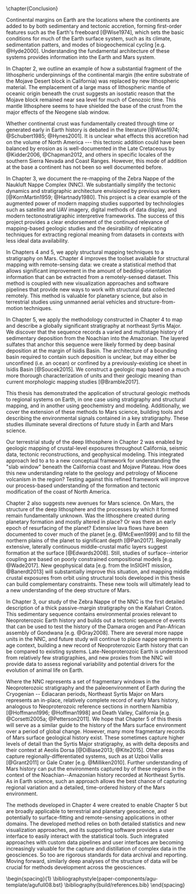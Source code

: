 \chapter{Conclusion}

Continental margins on Earth are the locations where the continents are added
to by both sedimentary and tectonic accretion, forming first-order features
such as the Earth's freeboard [@Wise1974], which sets the basic conditions for
much of the Earth surface system, such as its climate, sedimentation patters,
and modes of biogeochemical cycling [e.g. @Hyde2000]. Understanding the
fundamental architecture of these systems provides information into the Earth
and Mars system.

In Chapter 2, we outline an example of how a substantial fragment
of the lithospheric underpinnings of the continental margin (the entire
substrate of the Mojave Desert block in California) was replaced by new
lithospheric material. The emplacement of a large mass of lithospheric mantle
of oceanic origin beneath the crust suggests an isostatic reason that the
Mojave block remained near sea level for much of Cenozoic time.
This mantle lithosphere seems to have shielded the base of the crust from
the major effects of the Neogene slab window.

Whether continental crust was fundamentally created through time or generated
early in Earth history is debated in the literature [@Wise1974; @Schubert1985;
@Hynes2001]. It is unclear what effects this accretion had on the volume of
North America --- this tectonic addition could have been balanced by erosion as
is well-documented in the Late Cretaceous by @Kidder2006, @Chapman2012, and
others in specific locales of the southern Sierra Nevada and Coast Ranges.
However, this mode of addition at the base a continent has not been so well
documented before.

In Chapter 3, we document the re-mapping of the Zebra Nappe of the Naukluft
Nappe Complex (NNC). We substantially simplify the tectonic dynamics and
stratigraphic architecture envisioned by previous workers [@KornMartin1959;
@Hartnady1980]. This project is a clear example of the augmented power of
modern mapping studies supported by technologies such as satellite and UAV
imagery, digital methods of data display, and modern tectonostratigraphic
interpretive frameworks. The success of this project provides a clear
endorsement of the continued relevance of mapping-based geologic studies and
the desirability of replicating techniques for extracting regional meaning from
datasets in contexts with less ideal data availability.

In Chapters 4 and 5, we apply structural mapping techniques to a stratigraphy
on Mars. Chapter 4 improves the
toolset available for structural mapping with remote-sensing data: we
create a statistical method that allows significant improvement in the amount of
bedding-orientation information that can be extracted from a remotely-sensed
dataset. This method is coupled with new visualization approaches and software
pipelines that provide new ways to work with structural data collected remotely.
This method is valuable for planetary science, but also in terrestrial studies
using unmanned aerial vehicles and structure-from-motion techniques.

In Chapter 5, we apply the methodology constructed in Chapter 4 to map and
describe a globally significant stratigraphy at northeast Syrtis Major. We discover
that the sequence records a varied and multistage history of sedimentary
deposition from the Noachian into the Amazonian. The layered sulfates that
anchor this sequence were likely formed by deep basinal deposition at the
margin of Isidis Basin. The architecture of a bounding basin required to
contain such deposition is unclear, but may either be unconfined (i.e. an
ocean) or confined by a previously-existing ice sheet in Isidis Basin
[@Soucek2015]. We construct a geologic map based on a much more thorough
characterization of units and their geologic meaning than current morphologic
mapping studies [@Bramble2017].

This thesis has demonstrated the application of structural geologic methods
to regional systems on Earth, in one case using stratigraphy and
structural mapping, and in another using geochemistry and modeling. Additionally,
we cover the extension of these methods to Mars science, building tools and
describing the environmental signals contained in a key stratigraphy.
These studies illuminate several directions of future study in Earth and Mars science.

Our terrestrial study of the deep lithosphere in Chapter 2 was enabled by
geologic mapping of crustal-level exposures throughout California, seismic
data, tectonic reconstructions, and geophysical modeling. This integrated
approach led to a to a new conceptual framework for understanding the "slab
window" beneath the California coast and Mojave Plateau. How does this new
understanding  relate to the geology and petrology of Miocene volcanism in the
region? Testing against this refined framework will improve our process-based
understanding of the formation and tectonic modification of the coast of North
America.

Chapter 2 also suggests new avenues for Mars science.
On Mars, the structure of the deep lithosphere and the processes by which it
formed remain fundamentally unknown. Was the lithosphere created during planetary formation
and mostly altered in place? Or was there an early epoch of resurfacing of the
planet? Extensive lava flows have been documented to cover
much of the planet [e.g. @McEwen1999] and to fill the northern plains of the
planet to significant depth [@Pan2017]. Regionally extensive, laterally continuous
middle-crustal mafic layers suggest formation at the surface [@Edwards2008]. Still, studies of surface--interior
coupling are based on poorly constrained compositional models [e.g. @Wade2017].
New geophysical data \[e.g. from the InSIGHT mission, @Banerdt2013\] will substantially
improve this situation, and mapping middle crustal exposures from orbit using
structural tools developed in this thesis can build complementary constraints.
These new tools will ultimately lead to a new understanding of the deep structure of Mars.

In Chapter 3, our study of the Zebra Nappe of the NNC is the first detailed
description of a thick passive-margin stratigraphy on the Kalahari Craton. This
sedimentary sequence contains environmental proxies relevant to Neoproterozoic
Earth history and builds out a tectonic sequence of events that can be used to
test the history of the Damara orogen and Pan-African assembly of Gondwana
[e.g. @Gray2008]. There are several more nappe units in the NNC, and future
study will continue to place nappe segments in age context, building a new
record of Neoproterozoic Earth history that can be compared to existing
systems. Late-Neoproterozoic Earth is understood from relatively few stratigraphies,
and new proxies from the NNC will provide data to assess regional variability
and potential drivers for the evolution of animal life on Earth.

Where the NNC represents a set of fragmentary windows in the Neoproterozoic
stratigraphy and the paleoenvironment of Earth during the Cryogenian --
Ediacaran periods, Northeast Syrtis Major on Mars represents an in-place,
relatively complete record of early Mars history, analogous to Neoproterozoic
reference sections in northern Namibia [@Hoffmann1996; @Hoffman1998] and Death
Valley, California [e.g. @Corsetti2005a; @Petterson2011]. We hope that Chapter
5 of this thesis will serve as a similar guide to the history of the Mars
surface environment over a period of global change. However, many
more fragmentary records of Mars surface geological history exist. These
sometimes capture higher levels of detail than the Syrtis Major stratigraphy, as
with delta deposits and their context at Aeolis Dorsa [@DiBiase2013;
@Kite2015]. Other areas capture regionally-differentiated systems, such as at
Uzboi Vallis [@Grant2011] or Gale Crater [e.g. @Milliken2010]. Further
understanding of Mars history can put the environments captured by of these
regions in the context of the Noachian--Amazonian history recorded at Northeast
Syrtis. As in Earth science, such an approach allows the best chance of capturing
regional variation and a detailed, time-ordered history of the Mars environment.

The methods developed in Chapter 4 were created to enable Chapter 5 but are broadly
applicable to terrestrial and planetary geoscience, and potentially to surface-fitting and remote-sensing
applications in other domains. The developed method relies on both detailed statistics
and new visualization approaches, and its supporting software provides a user interface to easily
interact with the statistical tools. Such integrated approaches with
custom data pipelines and user interfaces are becoming increasingly valuable for the capture
and distillation of complex data in the geosciences. So too are rigorous standards for data
archival and reporting. Moving forward, similarly deep analyses of the structure of data will be crucial for
methods development across the geosciences.

\begin{spacing}{1}
\bibliographystyle{paper-components/agu-template/agufull08.bst}
\bibliography{build/references.bib}
\end{spacing}
